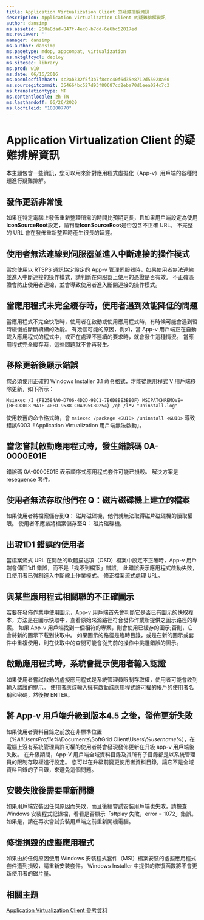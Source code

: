 ```yaml
---
title: Application Virtualization Client 的疑難排解資訊
description: Application Virtualization Client 的疑難排解資訊
author: dansimp
ms.assetid: 260a8dad-847f-4ec0-b7dd-6e6bc52017ed
ms.reviewer: ''
manager: dansimp
ms.author: dansimp
ms.pagetype: mdop, appcompat, virtualization
ms.mktglfcycl: deploy
ms.sitesec: library
ms.prod: w10
ms.date: 06/16/2016
ms.openlocfilehash: 4c2ab332f5f3b7f8cdc40f6d35e8712d55028a60
ms.sourcegitcommit: 354664bc527d93f80687cd2eba70d1eea024c7c3
ms.translationtype: MT
ms.contentlocale: zh-TW
ms.lasthandoff: 06/26/2020
ms.locfileid: "10800770"
---
```

# Application Virtualization Client 的疑難排解資訊


本主題包含一些資訊，您可以用來針對應用程式虛擬化（App-v）用戶端的各種問題進行疑難排解。

## 發佈更新非常慢


如果在特定電腦上發佈重新整理所需的時間比預期更長，且如果用戶端設定為使用**IconSourceRoot**設定，請判斷**IconSourceRoot**是否包含不正確 URL。 不完整的 URL 會在發佈重新整理時產生很長的延遲。

## 使用者無法連線到伺服器並進入中斷連接的操作模式


當您使用以 RTSPS 通訊協定設定的 App-v 管理伺服器時，如果使用者無法連線並進入中斷連接的操作模式，請判斷在伺服器上使用的憑證是否有效。 不正確憑證會防止使用者連線，並會導致使用者進入斷開連接的操作模式。

## <a href="" id="users-experience-slow-performance-when-applications-are-not-fully-cached-"></a>當應用程式未完全緩存時，使用者遇到效能降低的問題


當應用程式不完全快取時，使用者在啟動或使用應用程式時，有時候可能會遇到暫時緩慢或斷斷續續的效能。 有幾個可能的原因，例如，當 App-v 用戶端正在自動載入應用程式的程式中，或正在處理不連續的要求時，就會發生這種情況。 當應用程式完全緩存時，這些問題就不會再發生。

## <a href="" id="error-displayed-after-an-update-is-removed-"></a>移除更新後顯示錯誤


您必須使用正確的 Windows Installer 3.1 命令格式，才能從應用程式 V 用戶端移除更新，如下所示：

`Msiexec /I {F82584A0-D706-4D2D-9BC1-7E6D8BE3BB0F} MSIPATCHREMOVE={BE3DD018-9A1F-40FD-9538-C0A995CBD254} /qb /l*v "Uninstall.log"`

使用較舊的命令格式時，會 `msiexec /package <GUID> /uninstall <GUID>` 導致錯誤6003「Application Virtualization 用戶端無法啟動」。

## 當您嘗試啟動應用程式時，發生錯誤碼 0A-0000E01E


錯誤碼 0A-0000E01E 表示順序式應用程式套件可能已損毀。 解決方案是 resequence 套件。

## 使用者無法存取他們在 Q：磁片磁碟機上建立的檔案


如果使用者將檔案儲存到**Q：** 磁片磁碟機，他們就無法取得磁片磁碟機的讀取權限。 使用者不應該將檔案儲存至**Q：** 磁片磁碟機。

## 出現1D1 錯誤的使用者


當檔案流式 URL 在開啟的軟體描述項（OSD）檔案中設定不正確時，App-v 用戶端會傳回1d1 錯誤，而不是「找不到檔案」錯誤。 此錯誤表示應用程式啟動失敗，且使用者已強制進入中斷線上作業模式。 修正檔案流式處理 URL。

## 與某些應用程式相關聯的不正確圖示


若要在發佈作業中使用圖示，App-v 用戶端首先會判斷它是否已有圖示的快取複本，方法是在圖示快取中，查看原始來源路徑符合發佈作業所提供之圖示路徑的專案。 如果 App-v 用戶端找到一個相符的專案，則會使用已緩存的圖示;否則，它會將新的圖示下載到快取中。 如果圖示的路徑是臨時目錄，或是在新的圖示或套件中重複使用，則在快取中的查閱可能會從先前的操作中挑選錯誤的圖示。

## 啟動應用程式時，系統會提示使用者輸入認證


如果使用者嘗試啟動的虛擬應用程式是系統管理員限制存取權，使用者可能會收到輸入認證的提示。 使用者應該輸入擁有啟動該應用程式許可權的帳戶的使用者名稱和密碼，然後按 ENTER。

## 將 App-v 用戶端升級到版本4.5 之後，發佈更新失敗


如果使用者資料目錄之前放在非標準位置（%*AllUsersProfile*%\\Documents\\SoftGrid Client\\Users\\%*username*%），在電腦上沒有系統管理員許可權的使用者將會發現發佈更新在升級 app-v 用戶端後失敗。 在升級期間，App-V 用戶端全域資料目錄及其所有子目錄都是以系統管理員的限制存取權進行設定。 您可以在升級前變更使用者資料目錄，讓它不是全域資料目錄的子目錄，來避免這個問題。

## 安裝失敗後需要重新開機


如果用戶端安裝因任何原因而失敗，而且後續嘗試安裝用戶端也失敗，請檢查 Windows 安裝程式記錄檔，看看是否顯示「sftplay 失敗，error = 1072」錯誤。 如果是，請在再次嘗試安裝用戶端之前重新開機電腦。

## 修復損毀的虛擬應用程式


如果由於任何原因使用 Windows 安裝程式套件（MSI）檔案安裝的虛擬應用程式套件遭到損毀，請重新安裝套件。 Windows Installer 中提供的修復函數將不會更新使用者的磁片量。

## 相關主題


[Application Virtualization Client 參考資料](application-virtualization-client-reference.md)

 

 





